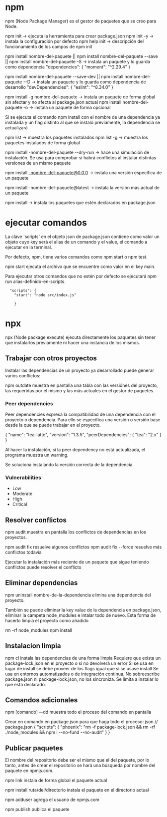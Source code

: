 # npm

npm (Node Package Manager) es el gestor de paquetes que se creo para Node.

npm init -> ejecuta la herramienta para crear package.json
npm init -y -> instala la configuración por defecto
npm help init -> descripción del funcionamiento de los campos de npm init

npm install nombre-del-paquete || npm install nombre-del-paquete --save || npm install nombre-del-paquete -S -> instala un paquete y lo guarda como dependencia
"dependencies": {
"moment": "^2.29.4"
}

npm install nombre-del-paquete --save-dev || npm install nombre-del-paquete --D -> instala un paquete y lo guarda como dependencia de desarrollo
"devDependencies": {
"eslint": "^8.34.0"
}

npm install -g nombre-del-paquete -> instala un paquete de forma global sin afectar y no afecta al package.json actual
npm install nombre-del-paquete -o -> instala un paquete de forma opcional

Si se ejecuta el comando npm install con el nombre de una dependencia ya instalada y un flag distinto al que se instaló previamente, la dependencia se actualizará

npm list -> muestra los paquetes instalados
npm list -g -> muestra los paquetes instalados de forma global

npm install -nombre-del-paquete --dry-run -> hace una simulación de instalación. Se usa para comprobar si habrá conflictos al instalar distintas versiones de un mismo paquete

npm install -nombre-del-paquete@0.0.0 -> instala una versión específica de un paquete

npm install -nombre-del-paquete@latest -> instala la versión más actual de un paquete

npm install -> instala los paquetes que estén declarados en package.json

# ejecutar comandos

La clave 'scripts' en el objeto json de package.json contiene como valor un objeto cuyo key será el alias de un comando y el value, el comando a ejecutar en la terminal.

Por defecto, npm, tiene varios comandos como npm start o npm test.

npm start ejecuta el archivo que se encuentre como valor en el key main.

Para ejecutar otros comandos que no estén por defecto se ejecutará npm run alias-definido-en-scripts.

      "scripts": {
        "start": "node src/index.js"

        }

# npx

npx (Node package execute) ejecuta directamente los paquetes sin tener que instalarlos previamente ni hacer una instancia de los mismos.

## Trabajar con otros proyectos
Instalar las dependencias de un proyecto ya desarrollado puede generar varios conflictos:

npm outdate muestra en pantalla una tabla con las versiónes del proyecto, las requeridas por el mismo y las más actuales en el gestor de paquetes.

### Peer dependencies
Peer dependencies expresa la compatibilidad de una dependencia con el proyecto o dependencia. Para ello se especifica una versión o versión base desde la que se puede trabajar en el proyecto.

  {
    "name": "tea-latte",
    "version": "1.3.5",
    "peerDependencies": {
      "tea": "2.x"
    }
  } 

Al hacer la instalación, si la peer dependency no está actualizada, el programa muestra un warning.

Se soluciona instalando la versión correcta de la dependencia.

### Vulnerabilities
- Low
- Moderate
- High
- Critical

## Resolver conflictos
npm audit muestra en pantalla los conflictos de dependencias en los proyectos.

npm audit fix resuelve algunos conflictos
npm audit fix --force resuelve más conflictos todavía

Ejecutar la instalación más reciente de un paquete que sigue teniendo conflictos puede resolver el conflicto

## Eliminar dependencias
npm uninstall nombre-de-la-dependencia elimina una dependencia del proyecto.

También se puede eliminar la key value de la dependencia en package.json, eliminar la campeta node_modules e intalar todo de nuevo. Esta forma de hacerlo limpia el proyecto como añadido

rm -rf node_modules
npm install

## Instalacion limpia
npm ci instala las dependencias de una forma limpia
Requiere que exista un package-lock.json en el proyecto o si no devolverá un error
Si se usa en lugar de install se debe proveer de los flags igual que si se usase install
Se usa en entornos automatizados o de integración continua. No sobreescribe package.json ni package-lock.json, no los sincroniza. Se limita a instalar lo que está declarado.

## Comandos adicionales
npm [comando] --dd muestra todo el proceso del comando en pantalla

Crear en comando en package.json para que haga todo el proceso:
json // package.json { "scripts": { "phoenix": "rm -f package-lock.json && rm -rf ./node_modules && npm i --no-fund --no-audit" } }

## Publicar paquetes
El nombre del repositorio debe ser el mismo que el del paquete, por lo tanto, antes de crear el repositorio se hará una búsqueda por nombre del paquete en npmjs.com.

npm link instala de forma global el paquete actual

npm install ruta/del/directorio instala el paquete en el directorio actual

npm adduser agrega el usuario de npmjs.com

npm publish publica el paquete